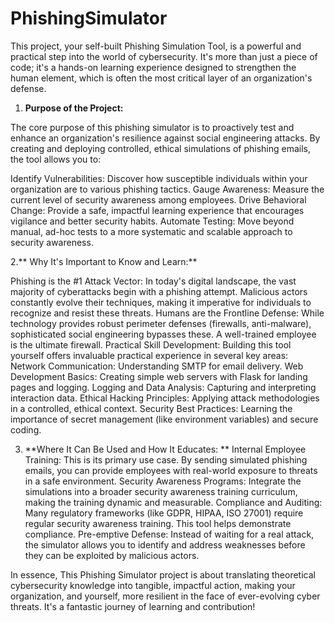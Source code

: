 # PhishingSimulator
This project, your self-built Phishing Simulation Tool, is a powerful and practical step into the world of cybersecurity. It's more than just a piece of code; it's a hands-on learning experience designed to strengthen the human element, which is often the most critical layer of an organization's defense.

1. **Purpose of the Project:**

The core purpose of this phishing simulator is to proactively test and enhance an organization's resilience against social engineering attacks. By creating and deploying controlled, ethical simulations of phishing emails, the tool allows you to:

Identify Vulnerabilities: Discover how susceptible individuals within your organization are to various phishing tactics.
Gauge Awareness: Measure the current level of security awareness among employees.
Drive Behavioral Change: Provide a safe, impactful learning experience that encourages vigilance and better security habits.
Automate Testing: Move beyond manual, ad-hoc tests to a more systematic and scalable approach to security awareness.

2.** Why It's Important to Know and Learn:**

Phishing is the #1 Attack Vector: In today's digital landscape, the vast majority of cyberattacks begin with a phishing attempt. Malicious actors constantly evolve their techniques, making it imperative for individuals to recognize and resist these threats.
Humans are the Frontline Defense: While technology provides robust perimeter defenses (firewalls, anti-malware), sophisticated social engineering bypasses these. A well-trained employee is the ultimate firewall.
Practical Skill Development: Building this tool yourself offers invaluable practical experience in several key areas:
Network Communication: Understanding SMTP for email delivery.
Web Development Basics: Creating simple web servers with Flask for landing pages and logging.
Logging and Data Analysis: Capturing and interpreting interaction data.
Ethical Hacking Principles: Applying attack methodologies in a controlled, ethical context.
Security Best Practices: Learning the importance of secret management (like environment variables) and secure coding.

3. **Where It Can Be Used and How It Educates:
**
Internal Employee Training: This is its primary use case. By sending simulated phishing emails, you can provide employees with real-world exposure to threats in a safe environment.
Security Awareness Programs: Integrate the simulations into a broader security awareness training curriculum, making the training dynamic and measurable.
Compliance and Auditing: Many regulatory frameworks (like GDPR, HIPAA, ISO 27001) require regular security awareness training. This tool helps demonstrate compliance.
Pre-emptive Defense: Instead of waiting for a real attack, the simulator allows you to identify and address weaknesses before they can be exploited by malicious actors.

In essence, This Phishing Simulator project is about translating theoretical cybersecurity knowledge into tangible, impactful action, making your organization, and yourself, more resilient in the face of ever-evolving cyber threats. It's a fantastic journey of learning and contribution!
